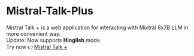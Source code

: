 # Mistral-Talk-Plus
Mistral Talk + is a web application for interacting with Mixtral 8x7B LLM in more convenient way.  
Update: Now supports **Hinglish** mode.  
Try now 👉[Mistral Talk +](https://vinayhajare.github.io/Mistral-Talk-Plus/)
